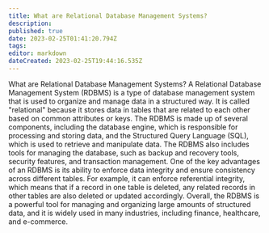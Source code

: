```yaml
---
title: What are Relational Database Management Systems?
description:
published: true
date: 2023-02-25T01:41:20.794Z
tags:
editor: markdown
dateCreated: 2023-02-25T19:44:16.535Z
---
```

What are Relational Database Management Systems?
A Relational Database Management System (RDBMS) is a type of database management system that is used to organize and manage data in a structured way. It is called "relational" because it stores data in tables that are related to each other based on common attributes or keys.
The RDBMS is made up of several components, including the database engine, which is responsible for processing and storing data, and the Structured Query Language (SQL), which is used to retrieve and manipulate data. The RDBMS also includes tools for managing the database, such as backup and recovery tools, security features, and transaction management.
One of the key advantages of an RDBMS is its ability to enforce data integrity and ensure consistency across different tables. For example, it can enforce referential integrity, which means that if a record in one table is deleted, any related records in other tables are also deleted or updated accordingly.
Overall, the RDBMS is a powerful tool for managing and organizing large amounts of structured data, and it is widely used in many industries, including finance, healthcare, and e-commerce.
